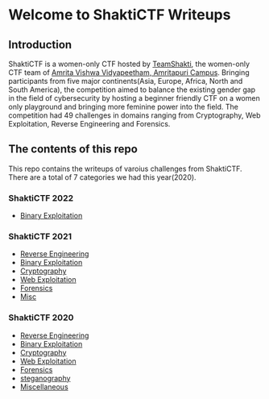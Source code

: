# Welcome to ShaktiCTF Writeups

## Introduction

ShaktiCTF is a women-only CTF hosted by [TeamShakti](http://Team-Shakti.github.io/), the women-only CTF team of [Amrita Vishwa Vidyapeetham, Amritapuri Campus](https://www.amrita.edu/amritapuri/). Bringing participants from five major continents(Asia, Europe, Africa, North and South America), the competition aimed to balance the existing gender gap in the field of cybersecurity by hosting a beginner friendly CTF on a women only playground and bringing more feminine power into the field. The competition had 49 challenges in domains ranging from Cryptography, Web Exploitation, Reverse Engineering and Forensics.

## The contents of this repo 
This repo contains the writeups of varoius challenges from ShaktiCTF. There are a total of 7 categories we had this year(2020).


### ShaktiCTF 2022
- [Binary Exploitation](../ShaktiCTF22/pwn/intro/)

### ShaktiCTF 2021

- [Reverse Engineering](../ShaktiCTF21/reversing/intro/)
- [Binary Exploitation](../ShaktiCTF21/pwn/intro/)
- [Cryptography](../ShaktiCTF21/crypto/intro/)
- [Web Exploitation](../ShaktiCTF21/web/intro/) 
- [Forensics](../ShaktiCTF21/forensics/intro/)
- [Misc](../ShaktiCTF21/misc/intro/)

### ShaktiCTF 2020

- [Reverse Engineering](../ShaktiCTF20/reversing/intro/)
- [Binary Exploitation](../ShaktiCTF20/pwning/intro/)
- [Cryptography](../ShaktiCTF20/crypto/intro/)
- [Web Exploitation](../ShaktiCTF20/web/intro/)
- [Forensics](../ShaktiCTF20/forensics/intro/)
- [steganography](../ShaktiCTF20/stego/intro/)
- [Miscellaneous](../ShaktiCTF20/misc/intro/)




